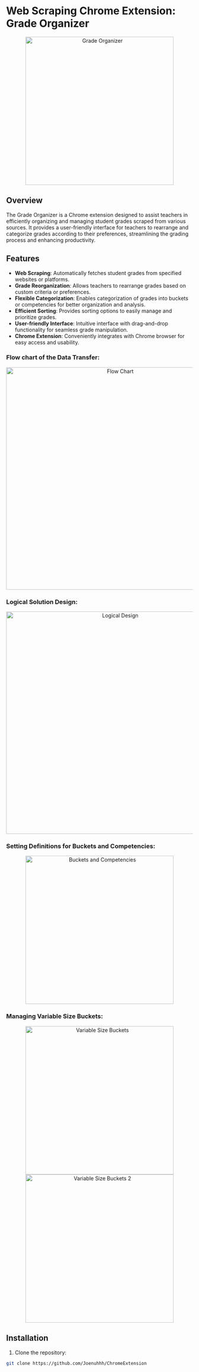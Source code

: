 # Web Scraping Chrome Extension: Grade Organizer

<p align="center">
  <img src="https://github.com/Joenuhhh/ChromeExtension" alt="Grade Organizer" width="400"/>
</p>

## Overview

The Grade Organizer is a Chrome extension designed to assist teachers in efficiently organizing and managing student grades scraped from various sources. It provides a user-friendly interface for teachers to rearrange and categorize grades according to their preferences, streamlining the grading process and enhancing productivity.

## Features

- **Web Scraping**: Automatically fetches student grades from specified websites or platforms.
- **Grade Reorganization**: Allows teachers to rearrange grades based on custom criteria or preferences.
- **Flexible Categorization**: Enables categorization of grades into buckets or competencies for better organization and analysis.
- **Efficient Sorting**: Provides sorting options to easily manage and prioritize grades.
- **User-friendly Interface**: Intuitive interface with drag-and-drop functionality for seamless grade manipulation.
- **Chrome Extension**: Conveniently integrates with Chrome browser for easy access and usability.

### Flow chart of the Data Transfer:

<p align="center">
  <img src="https://github.com/Joenuhhh/ChromeExtension/assets/79020295/b73b3609-c1b9-4f18-a8c4-455c6552b92d" alt="Flow Chart" width="600"/>
</p>

### Logical Solution Design:

<p align="center">
  <img src="https://github.com/Joenuhhh/ChromeExtension/assets/79020295/837c5c54-8d0b-43d1-823f-a019d4e057e0" alt="Logical Design" width="600"/>
</p>

### Setting Definitions for Buckets and Competencies:

<p align="center">
  <img src="https://github.com/Joenuhhh/ChromeExtension/assets/79020295/f4b1a32d-51b5-4322-8937-cfa6b5880af3" alt="Buckets and Competencies" width="400"/>
</p>

### Managing Variable Size Buckets:

<p align="center">
  <img src="https://github.com/Joenuhhh/ChromeExtension/assets/79020295/4246f61b-6a5d-4406-bef5-dffaaa1b80db" alt="Variable Size Buckets" width="400"/>
  <img src="https://github.com/Joenuhhh/ChromeExtension/assets/79020295/1aee9fcd-476b-4bc8-a93d-101f570612a9" alt="Variable Size Buckets 2" width="400"/>
</p>

## Installation

1. Clone the repository:

```bash
git clone https://github.com/Joenuhhh/ChromeExtension
